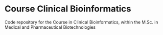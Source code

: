# Course Clinical Bioinformatics
Code repository for the Course in Clinical Bioinformatics, within the M.Sc. in Medical and Pharmaceutical Biotechnologies
